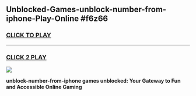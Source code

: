 
## Unblocked-Games-unblock-number-from-iphone-Play-Online #f6z66
<h3>
<a href="https://news.freeplayer.one?title=unblock-number-from-iphone&ref=3">CLICK TO PLAY</a></h3>
<hr>

<h3>
<a href="https://news.freeplayer.one?title=unblock-number-from-iphone&ref=3">CLICK 2 PLAY</a>
  
</h3>

<a href="https://news.freeplayer.one?title=unblock-number-from-iphone&ref=3"><img src="https://clearcache.store/games.png"></a>


**unblock-number-from-iphone games unblocked: Your Gateway to Fun and Accessible Online Gaming**
